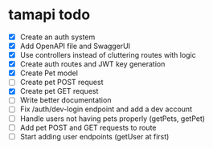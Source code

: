 # tamapi todo

- [x] Create an auth system
- [x] Add OpenAPI file and SwaggerUI
- [x] Use controllers instead of cluttering routes with logic
- [x] Create auth routes and JWT key generation
- [x] Create Pet model
- [ ] Create pet POST request
- [x] Create pet GET request
- [ ] Write better documentation
- [ ] Fix /auth/dev-login endpoint and add a dev account
- [ ] Handle users not having pets properly (getPets, getPet)
- [ ] Add pet POST and GET requests to route
- [ ] Start adding user endpoints (getUser at first)
